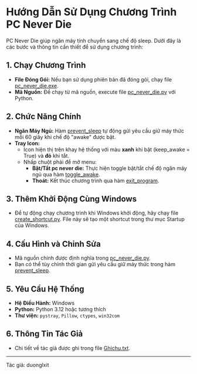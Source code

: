 # Hướng Dẫn Sử Dụng Chương Trình PC Never Die

PC Never Die giúp ngăn máy tính chuyển sang chế độ sleep. Dưới đây là các bước và thông tin cần thiết để sử dụng chương trình:

## 1. Chạy Chương Trình
- **File Đóng Gói:** Nếu bạn sử dụng phiên bản đã đóng gói, chạy file [pc_never_die.exe](build/pc_never_die/EXE-00.toc).
- **Mã Nguồn:** Để chạy từ mã nguồn, execute file [pc_never_die.py](pc_never_die.py) với Python.

## 2. Chức Năng Chính
- **Ngăn Máy Ngủ:** Hàm [prevent_sleep](pc_never_die.py) tự động gửi yêu cầu giữ máy thức mỗi 60 giây khi chế độ "awake" được bật.
- **Tray Icon:** 
  - Icon hiện thị trên khay hệ thống với màu **xanh** khi bật (keep_awake = True) và **đỏ** khi tắt.
  - Nhấp chuột phải để mở menu:
    - **Bật/Tắt pc never die:** Thực hiện toggle bật/tắt chế độ ngăn máy ngủ qua hàm [toggle_awake](pc_never_die.py).
    - **Thoát:** Kết thúc chương trình qua hàm [exit_program](pc_never_die.py).

## 3. Thêm Khởi Động Cùng Windows
- Để tự động chạy chương trình khi Windows khởi động, hãy chạy file [create_shortcut.py](create_shortcut.py). File này sẽ tạo một shortcut trong thư mục Startup của Windows.

## 4. Cấu Hình và Chỉnh Sửa
- Mã nguồn chính được định nghĩa trong [pc_never_die.py](pc_never_die.py).
- Bạn có thể tùy chỉnh thời gian gửi yêu cầu giữ máy thức trong hàm [prevent_sleep](pc_never_die.py).

## 5. Yêu Cầu Hệ Thống
- **Hệ Điều Hành:** Windows
- **Python:** Python 3.12 hoặc tương thích
- **Thư viện:** `pystray`, `Pillow`, `ctypes`, `win32com`

## 6. Thông Tin Tác Giả
- Chi tiết về tác giả được ghi trong file [Ghichu.txt](Ghichu.txt).

---

Tác giả: duonglxit